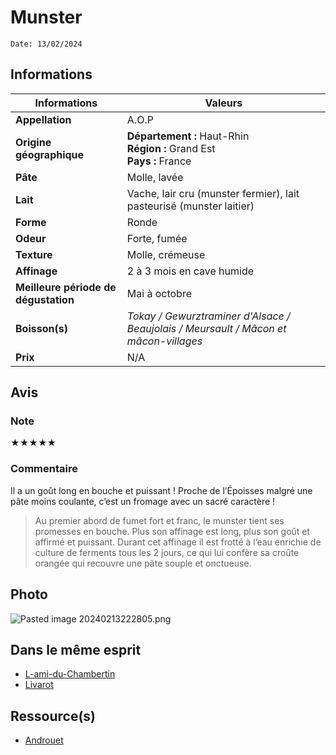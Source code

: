 # Munster
```
Date: 13/02/2024
```
## Informations

| Informations | Valeurs |
| ---- | ---- |
| **Appellation** | A.O.P |
| **Origine géographique** | **Département :** Haut-Rhin<br>**Région :** Grand Est<br>**Pays :** France   |
| **Pâte** | Molle, lavée |
| **Lait** | Vache, lair cru (munster fermier), lait pasteurisé (munster laitier) |
| **Forme** | Ronde |
| **Odeur** | Forte, fumée |
| **Texture** | Molle, crémeuse |
| **Affinage** | 2 à 3 mois en cave humide |
| **Meilleure période de dégustation** | Mai à octobre |
| **Boisson(s)** | *Tokay / Gewurztraminer d'Alsace / Beaujolais / Meursault / Mâcon et mâcon-villages* |
| **Prix** | N/A |

## Avis
### Note
★★★★★
### Commentaire
Il a un goût long en bouche et puissant ! Proche de l’Époisses malgré une pâte moins coulante, c’est un fromage avec un sacré caractère !

> Au premier abord de fumet fort et franc, le munster tient ses promesses en bouche. Plus son affinage est long, plus son goût et affirmé et puissant. Durant cet affinage il est frotté à l’eau enrichie de culture de ferments tous les 2 jours, ce qui lui confère sa croûte orangée qui recouvre une pâte souple et onctueuse.

## Photo
![Pasted image 20240213222805.png](./M%C3%A9dias/Pasted%20image%2020240213222805.png)

## Dans le même esprit
* [L-ami-du-Chambertin](./L-ami-du-Chambertin.md)
* [Livarot](./Livarot.md)

## Ressource(s)
* [Androuet](http://androuet.com/Munster-133.html)